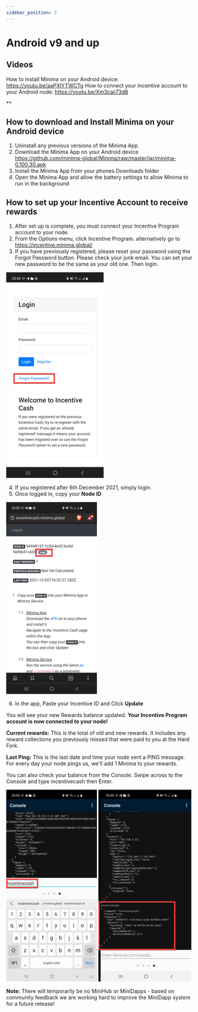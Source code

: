 ```yaml
---
sidebar_position: 2
---
```


# Android v9 and up

## Videos
How to install Minima on your Android device: https://youtu.be/aaPXlYTWCTg
How to connect your Incentive account to your Android node: https://youtu.be/Xm3caii73d8

**

## How to download and Install Minima on your Android device

1. Uninstall any previous versions of the Minima App 
2. Download the Minima App on your Android device https://github.com/minima-global/Minima/raw/master/jar/minima-0.100.30.apk
3. Install the Minima App from your phones Downloads folder
4. Open the Minima App and allow the battery settings to allow Minima to run in the background

## How to set up your Incentive Account to receive rewards
1. After set up is complete, you must connect your Incentive Program account to your node.
2. From the Options menu, click Incentive Program. 
alternatively go to https://incentive.minima.global/ 
3. If you have previously registered, please reset your password using the Forgot Password button. Please check your junk email. You can set your new password to be the same as your old one. Then login.


![Login](/img/runanode/android_1.png)

4. If you registered after 6th December 2021, simply login.
5. Once logged in, copy your **Node ID**

![Node ID](/img/runanode/android_2.png)

6. In the app, Paste your Incentive ID and Click **Update**

You will see your new Rewards balance updated. 
**Your Incentive Program account is now connected to your node!**



**Current rewards:** This is the total of old and new rewards. It includes any reward collections you previously missed that were paid to you at the Hard Fork.

**Last Ping:** This is the last date and time your node sent a PING message. For every day your node pings us, we'll add 1 Minima to your rewards. 

You can also check your balance from the Console. Swipe across to the Console and type incentivecash then Enter. 

![Console](/img/runanode/android_3.png)
![Console](/img/runanode/android_4.png)

**Note:** There will temporarily be no MiniHub or MiniDapps - based on community feedback we are working hard to improve the MiniDapp system for a future release! 


